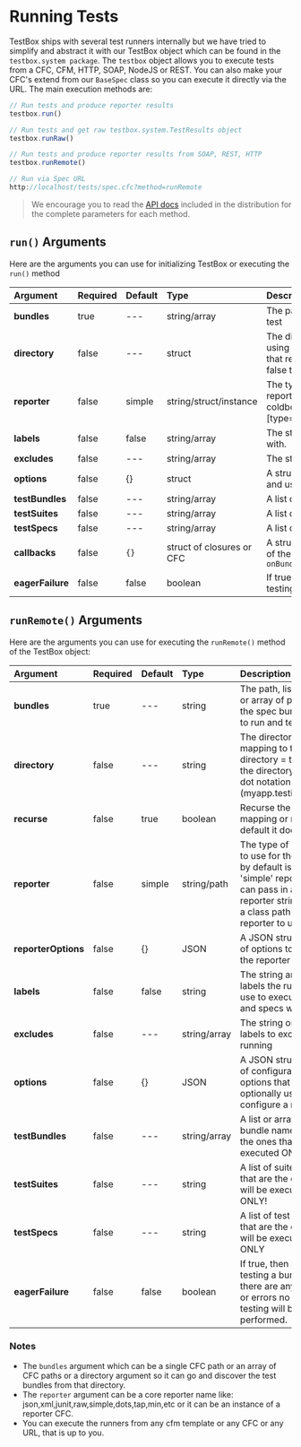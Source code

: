 # Running Tests

TestBox ships with several test runners internally but we have tried to simplify and abstract it with our TestBox object which can be found in the `testbox.system package`. The `testbox` object allows you to execute tests from a CFC, CFM, HTTP, SOAP, NodeJS or REST. You can also make your CFC's extend from our `BaseSpec` class so you can execute it directly via the URL. The main execution methods are:

```javascript
// Run tests and produce reporter results
testbox.run()

// Run tests and get raw testbox.system.TestResults object
testbox.runRaw()

// Run tests and produce reporter results from SOAP, REST, HTTP
testbox.runRemote()

// Run via Spec URL
http://localhost/tests/spec.cfc?method=runRemote
```

> We encourage you to read the [API docs](http://apidocs.ortussolutions.com/testbox/current) included in the distribution for the complete parameters for each method.

## `run()` Arguments

Here are the arguments you can use for initializing TestBox or executing the `run()` method

| Argument | Required | Default | Type | Description |
| :--- | :--- | :--- | :--- | :--- |
| **bundles** | true | --- | string/array | The path, list of paths or array of paths of the spec bundle CFCs to run and test |
| **directory** | false | --- | struct | The directory mapping path or a struct: \[ mapping = the path to the directory using dot notation \(myapp.testing.specs\), recurse = boolean, filter = closure that receives the path of the CFC found, it must return true to process or false to continue process \] |
| **reporter** | false | simple | string/struct/instance | The type of reporter to use for the results, by default is uses our 'simple' report. You can pass in a core reporter string type or an instance of a coldbox.system.reports.IReporter. You can also pass a struct with \[type="string or classpath", options={}\] if a reporter expects options. |
| **labels** | false | false | string/array | The string or array of labels the runner will use to execute suites and specs with. |
| **excludes** | false | --- | string/array | The string or array of labels to exclude from running |
| **options** | false | {} | struct | A structure of property name-value pairs that each runner can implement and use at its discretion. |
| **testBundles** | false | --- | string/array | A list or array of bundle names that are the ones that will be executed ONLY! |
| **testSuites** | false | --- | string/array | A list or array of suite names that are the ones that will be executed ONLY! |
| **testSpecs** | false | --- | string/array | A list or array of test names that are the ones that will be executed ONLY |
| **callbacks** | false | `{}` | struct of closures or CFC | A struct of listener callbacks or a CFC with callbacks for listening to progress of the testing: `onBundleStart,onBundleEnd,onSuiteStart,onSuiteEnd,onSpecStart,onSpecEnd` |
| **eagerFailure** | false | false | boolean | If true, then after testing a bundle if there are any failures or errors no more testing will be performed. |

## `runRemote()` Arguments

Here are the arguments you can use for executing the `runRemote()` method of the TestBox object:

| Argument | Required | Default | Type | Description |
| :--- | :--- | :--- | :--- | :--- |
| **bundles** | true | --- | string | The path, list of paths or array of paths of the spec bundle CFCs to run and test |
| **directory** | false | --- | string | The directory mapping to test: directory = the path to the directory using dot notation \(myapp.testing.specs\) |
| **recurse** | false | true | boolean | Recurse the directory mapping or not, by default it does |
| **reporter** | false | simple | string/path | The type of reporter to use for the results, by default is uses our 'simple' report. You can pass in a core reporter string type or a class path to the reporter to use. |
| **reporterOptions** | false | {} | JSON | A JSON struct literal of options to pass into the reporter |
| **labels** | false | false | string | The string array of labels the runner will use to execute suites and specs with. |
| **excludes** | false | --- | string/array | The string or array of labels to exclude from running |
| **options** | false | {} | JSON | A JSON struct literal of configuration options that are optionally used to configure a runner. |
| **testBundles** | false | --- | string/array | A list or array of bundle names that are the ones that will be executed ONLY! |
| **testSuites** | false | --- | string | A list of suite names that are the ones that will be executed ONLY! |
| **testSpecs** | false | --- | string | A list of test names that are the ones that will be executed ONLY |
| **eagerFailure** | false | false | boolean | If true, then after testing a bundle if there are any failures or errors no more testing will be performed. |

### Notes

* The `bundles` argument which can be a single CFC path or an array of CFC paths or a directory argument so it can go and discover the test bundles from that directory. 
* The `reporter` argument can be a core reporter name like: json,xml,junit,raw,simple,dots,tap,min,etc or it can be an instance of a reporter CFC. 
* You can execute the runners from any cfm template or any CFC or any URL, that is up to you.

